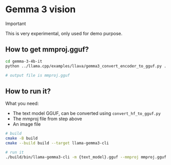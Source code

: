 # Gemma 3 vision

> [!IMPORTANT]
>
> This is very experimental, only used for demo purpose.

## How to get mmproj.gguf?

```bash
cd gemma-3-4b-it
python ../llama.cpp/examples/llava/gemma3_convert_encoder_to_gguf.py .

# output file is mmproj.gguf
```

## How to run it?

What you need:
- The text model GGUF, can be converted using `convert_hf_to_gguf.py`
- The mmproj file from step above
- An image file

```bash
# build
cmake -B build
cmake --build build --target llama-gemma3-cli

# run it
./build/bin/llama-gemma3-cli -m {text_model}.gguf --mmproj mmproj.gguf --image your_image.jpg
```
